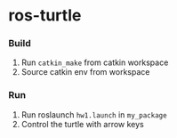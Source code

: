 # ros-turtle

### Build
1. Run `catkin_make` from catkin workspace
2. Source catkin env from workspace

### Run
1. Run roslaunch `hw1.launch` in `my_package`
2. Control the turtle with arrow keys
